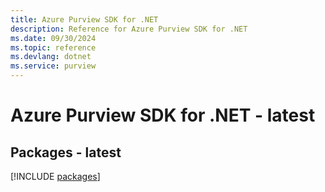 ```yaml
---
title: Azure Purview SDK for .NET
description: Reference for Azure Purview SDK for .NET
ms.date: 09/30/2024
ms.topic: reference
ms.devlang: dotnet
ms.service: purview
---
```

# Azure Purview SDK for .NET - latest
## Packages - latest
[!INCLUDE [packages](purview-index.md)]